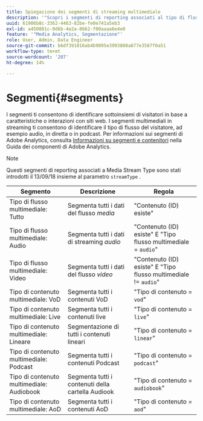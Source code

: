 ```yaml
---
title: Spiegazione dei segmenti di streaming multimediale
description: '"Scopri i segmenti di reporting associati al tipo di flusso multimediale, compresi Segmento, Descrizione e Regola per il tipo di flusso multimediale."'
uuid: 61906b8c-3362-4463-82be-fe0e741a5eb3
exl-id: a450801c-0d6b-4e2a-8662-f00aaaa6e4e0
feature: '"Media Analytics, Segmentazione"'
role: User, Admin, Data Engineer
source-git-commit: b6df391016ab4b9095e3993808a877e3587f0a51
workflow-type: tm+mt
source-wordcount: '207'
ht-degree: 14%

---
```


# Segmenti{#segments}

I segmenti ti consentono di identificare sottoinsiemi di visitatori in base a caratteristiche o interazioni con siti web. I segmenti multimediali in streaming ti consentono di identificare il tipo di flusso del visitatore, ad esempio audio, in diretta o in podcast. Per informazioni sui segmenti di Adobe Analytics, consulta [Informazioni su segmenti e contenitori](https://experienceleague.adobe.com/docs/analytics/components/segmentation/seg-overview.html?lang=en) nella Guida dei componenti di Adobe Analytics.

>[!NOTE]
>
>Questi segmenti di reporting associati a Media Stream Type sono stati introdotti il 13/09/18 insieme al parametro `streamType` .

| Segmento | Descrizione | Regola |
|---|---|---|
| Tipo di flusso multimediale: Tutto | Segmenta tutti i dati del flusso *media* | &quot;Contenuto (ID) esiste&quot; |
| Tipo di flusso multimediale: Audio | Segmenta tutti i dati di streaming *audio* | &quot;Contenuto (ID) esiste&quot; E &quot;Tipo flusso multimediale = `audio`&quot; |
| Tipo di flusso multimediale: Video | Segmenta tutti i dati del flusso *video* | &quot;Contenuto (ID) esiste&quot; E &quot;Tipo flusso multimediale != `audio`&quot; |
| Tipo di contenuto multimediale: VoD | Segmenta tutti i contenuti VoD | &quot;Tipo di contenuto = `vod`&quot; |
| Tipo di contenuto multimediale: Live | Segmenta tutti i contenuti live | &quot;Tipo di contenuto = `live`&quot; |
| Tipo di contenuto multimediale: Lineare | Segmentazione di tutti i contenuti lineari | &quot;Tipo di contenuto = `linear`&quot; |
| Tipo di contenuto multimediale: Podcast | Segmenta tutti i contenuti Podcast | &quot;Tipo di contenuto = `podcast`&quot; |
| Tipo di contenuto multimediale: Audiobook | Segmenta tutti i contenuti della cartella Audiook | &quot;Tipo di contenuto = `audiobook`&quot; |
| Tipo di contenuto multimediale: AoD | Segmenta tutti i contenuti AoD | &quot;Tipo di contenuto = `aod`&quot; |
